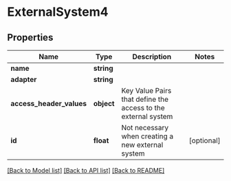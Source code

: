 # ExternalSystem4

## Properties
Name | Type | Description | Notes
------------ | ------------- | ------------- | -------------
**name** | **string** |  | 
**adapter** | **string** |  | 
**access_header_values** | **object** | Key Value Pairs that define the access to the external system | 
**id** | **float** | Not necessary when creating a new external system | [optional] 

[[Back to Model list]](../../README.md#documentation-for-models) [[Back to API list]](../../README.md#documentation-for-api-endpoints) [[Back to README]](../../README.md)

